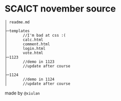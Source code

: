 # SCAICT november source

```
│ readme.md
│
├─templates
│       //I'm bad at css :(
│       calc.html
│       comment.html
│       login.html
│       vote.html
├─1123
│       //demo in 1123
│       //update after course
│
├─1124
│       //demo in 1124
│       //update after course
```

made by `@xiulan`